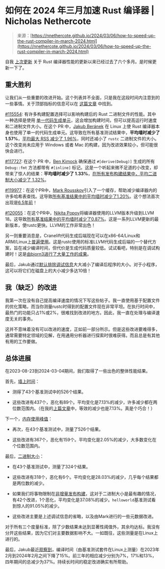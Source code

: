 <!--yml

category: 未分类

date: 2024-05-27 14:37:08

-->

# 如何在 2024 年三月加速 Rust 编译器 | Nicholas Nethercote

> 来源：[https://nnethercote.github.io/2024/03/06/how-to-speed-up-the-rust-compiler-in-march-2024.html](https://nnethercote.github.io/2024/03/06/how-to-speed-up-the-rust-compiler-in-march-2024.html)

自我 [上次更新](https://nnethercote.github.io/2023/08/25/how-to-speed-up-the-rust-compiler-in-august-2023.html) 关于 Rust 编译器性能的更新以来已经过去了六个多月。是时候更新一下了。

## 重大胜利

让我们从一些重要的改进开始。这个列表并不全面，只是我在这段时间内注意到的一些事情。关于顶部指标的信息可以在 [这篇文章](https://nnethercote.github.io/2022/10/27/how-to-speed-up-the-rust-compiler-in-october-2022.html) 中找到。

[#115554](https://github.com/rust-lang/rust/pull/115554): 有许多构建配置选择可以影响构建后的 Rust 二进制文件的性能。其中一种选择是使用 [单一代码生成单元](https://nnethercote.github.io/perf-book/build-configuration.html#codegen-units)，这会增加构建时间，但可以提高运行时速度和二进制文件大小。在这个 PR 中，[Jakub Beránek](https://github.com/Kobzol) 在 Linux 上使 Rust 编译器本身也使用了单一的代码生成单元。这导致在所有基准测试结果中，**平均墙时减少了 1.57%**，[平均最大 RSS 减少了 1.96%](https://perf.rust-lang.org/compare.html?start=c16823d757b376f90c5f5cbd542ce83235befbc4&end=871407a0341262d2a86703ca43b449d35fa5f236&stat=max-rss&nonRelevant=true)，同时还减小了 `rustc` 二进制文件的大小。这个改变尚未应用于 Windows 或者 Mac 的构建，因为改进效果较小，但可能很快会进行。

[#117727](https://github.com/rust-lang/rust/pull/117727): 在这个 PR 中，[Ben Kimock](https://github.com/saethlin/) 确保通过 `#[derive(Debug)]` 生成的所有 `Debug::fmt` 方法都带有 `#[inline]` 标记。这是一个听起来微不足道的小改变，却带来了惊人的结果：**平均墙时减少了 1.33%**，[在所有发布构建结果中，平均二进制大小减少了 1.32%](https://perf.rust-lang.org/compare.html?start=eae4135939881ae730342bd336ae6302c3787e27&end=0f44eb32f1123ac93ab404d74c295263ce468343&stat=size%3Alinked_artifact&nonRelevant=true&doc=false&debug=false&check=false&incrFull=false&incrUnchanged=false&incrPatched=false)。

[#119977](https://github.com/rust-lang/rust/pull/119977)：在这个PR中，[Mark Rousskov](https://github.com/Mark-Simulacrum)引入了一个缓存，帮助减少编译器内的许多哈希表查找。这导致[所有基准结果中的平均墙时减少了1.20%](https://perf.rust-lang.org/compare.html?start=92f2e0aa62113a5f31076a9414daca55722556cf&end=098d4fd74c078b12bfc2e9438a2a04bc18b393bc&stat=wall-time&nonRelevant=true)。这个想法首次出现是[6.5年前](https://github.com/rust-lang/rust/issues/45275)！

[#120055](https://github.com/rust-lang/rust/pull/120055)：在这个PR中，[Nikita Popov](https://github.com/nikic)将编译器使用的LLVM版本升级到LLVM 18。这导致[所有基准结果中的平均墙时减少了0.87%](https://perf.rust-lang.org/compare.html?start=bc1b9e0e9a813d27a09708b293dc2d41c472f0d0&end=eaff1af8fdd18ee3eb05167b2836042b7d4315f6&stat=wall-time&nonRelevant=true)。这是一系列LLVM更新的最新版本，使rustc更快。LLVM的工作非常出色！

另一则重要消息是，Cranelift代码生成后端现在可以在x86-64/Linux和ARM/Linux上[普遍使用](https://nnethercote.github.io/perf-book/build-configuration.html#cranelift-codegen-back-end)。这是rustc使用的标准LLVM代码生成后端的一个替代方案，旨在减少编译时间，但代价是生成代码质量较低。试试看吧，特别是在调试构建时！这是[由bjorn3进行了大量工作的成果](https://bjorn3.github.io/2023/10/31/progress-report-oct-2023.html)。

最后，Jakub通过[默认排除调试信息](https://kobzol.github.io/rust/cargo/2024/01/23/making-rust-binaries-smaller-by-default.html)大大减小了编译后程序的大小。对于小程序，这可以将它们在磁盘上的大小减少多达10倍！

## 我（缺乏）的改进

我第一次在没有自己提高编译速度的情况下写这些帖子。我一直使用基于配置文件的优化策略，而当你测量rustc时得到的配置文件现在非常平坦。在执行时间中，最热门的功能只占1%或2%，很难找到改进的地方。因此，我一直在处理与编译速度无关的事务。

这并不意味着没有可以改进的速度，正如前一部分所示。但是这些改进要难得多，通常需要特定领域的见解，在用通用分析器进行探索时很难获得。而且总是有其他有用的工作要做。

## 总体进展

在2023-08-23到2024-03-04期间，我们取得了一些出色的整体性能结果。

首先，[墙上时间](https://perf.rust-lang.org/compare.html?start=97fff1f2ed01f6f7c0c204530b693c74d88c2105&end=50e77f133f8eb1f745e05681163a0143d6c4dd7d&stat=wall-time&nonRelevant=true)：

+   测得了43个基准测试中的526个结果。

+   这些改进有437个，恶化有89个。平均变化是7.13%的减少，许多减少都在两位数范围内。（在我的[上篇文章](https://nnethercote.github.io/2023/08/25/how-to-speed-up-the-rust-compiler-in-august-2023.html)中，等效的减少也是7.13%。真是个巧合！）

下一个，[内存使用峰值](https://perf.rust-lang.org/compare.html?start=97fff1f2ed01f6f7c0c204530b693c74d88c2105&end=50e77f133f8eb1f745e05681163a0143d6c4dd7d&stat=max-rss&nonRelevant=true)：

+   再次，在43个基准测试中，测量了526个结果。

+   这些改进有367个，恶化有159个。平均变化是2.05%的减少，大多数变化在个位数范围内。

最后，[二进制大小](https://perf.rust-lang.org/compare.html?start=97fff1f2ed01f6f7c0c204530b693c74d88c2105&end=50e77f133f8eb1f745e05681163a0143d6c4dd7d&stat=size%3Alinked_artifact&nonRelevant=true)：

+   在43个基准测试中，测量了324个结果。

+   这些改进有318个，恶化有6个。平均变化是28.03%的减少，几乎每个结果都是两位数的减少。

+   如果我们将事物限制在[非增量发布构建](https://perf.rust-lang.org/compare.html?start=97fff1f2ed01f6f7c0c204530b693c74d88c2105&end=50e77f133f8eb1f745e05681163a0143d6c4dd7d&stat=size%3Alinked_artifact&nonRelevant=true&incrFull=false&incrUnchanged=false&incrPatched=false&check=false&debug=false&doc=false)，这对于二进制大小是最有趣的情况，有42个改进，1个恶化，平均变化是37.08%的减少。`helloworld`基准测试看到惊人的91.05%的减少。

+   这些改进主要是上述调试信息的省略，以及由Mark进行的一些元数据改进。

对于所有三个度量标准，除了少数结果未达到显著性阈值外，其余均达标。我没有分开这些结果，因为它们对主要数据影响不大。一如既往，这些测量是在Linux上进行的。

最后，Jakub最近[观察到](https://twitter.com/Beranek1582/status/1760546947352453317)，编译时间（由基准测试套件在Linux上测量）在2023年2月到2024年2月之间下降了15%。前三年的相应减少分别为7%，17%和13%，四年期间的总减少为37%。持续长时间的稳定改进确实有所帮助。
